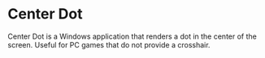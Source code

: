 # Center Dot
Center Dot is a Windows application that renders a dot in the center of the screen. Useful for PC games that do not provide a crosshair.
